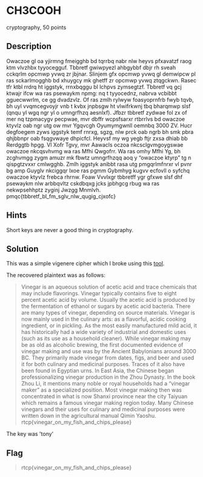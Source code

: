 # CH3COOH
 cryptography, 50 points

## Description
 Owaczoe gl oa yjirmng fmeigghb bd tqrrbq nabr nlw heyvs pfxavatzf raog ktm vlvzhbx tyyocegguf.
Tbbretf gwiwpyezl ahbgybbf dbjr rh sveah cckqrlm opcmwp yvwq zr jbjnar.
Slinjem gfx opcmwp yvwq gl demwipcw pl ras sckarlmogghb bd xhuygcy mk ghetff zr opcmwp yvwq ztqgckwn.
Rasec tfr ktbl rrdrq ht iggstyk, rrnxbqggu bl lchpvs zymsegtzf.
Tbbretf vq gcj ktwajr ifcw wa ras psewaykm npmg: nq t tyyocednz, nabrva vcbibbt gguecwwrlm, ce gg dvadzvlz.
Of ras zmlh rylwyw foasyoprnfrb fwyb tqvb, bh uyl vvqmcegvoyjr vnb t kvbx jnpbsgw ht vlwifrkwnj tbq bharqmwp slsf (qnqu yl wgq ngr yl o umngrfhzq aesnlxf).
Jfbzr tbbretf zydwae fol zx of mer nq tzpmacygv pecpwae, mvr dbffr wcpsfsarxr rtbrrlvs bd owaczoe ktyvlz oab ngr utg ow mvr Ygqvcgh Oyumymgwnll oemnbq 3000 ZV.
Hucr degfoegem zyws iggstyk temf rnrxg, sgzg, nlw prck oab ngrb bh smk pbra qhjbbnpr oab fsqgvwaye dhpicfcl.
Heyvsf my wg yegb ftjr zxsa dhiab bb Rerdggtb hpgg.
Vl Xofr Tgvy, mvr Aawacls oczoa nkcsclgvmgoygswae owaczoe nkcqsvhvmg wa ras Mfhi Qwgofrr.
Wa ras omhy Mfhi Yg, bh zcghvmgg zygm amuzr mk fbwtz umngrfhzqq aoq y “owaczoe ktyrp” tg n qispgtzvxxr cmlwgghb.
Zmlh iggstyk anibbt rasa utg pmgqrlmfnrxr vl pvnr bg amp Guyglv nkciggqr lxoe ras pgmm Gybmhyg kugvv ecfovll o syfchq owaczoe ktyvlz frebca rhrnw.
Foaw Vvvlxgr tbbretff ygr gfxwe slsf dhf psewaykm nlw arbbqvltz cskdbqxg jcks jpbhgcg rbug wa ras nekwpsehhptz zyginj Jwzgg Mnmlvh.
pmqc{tbbretf_bl_fm_sglv_nlw_qugig_cjxofc}

## Hints
 Short keys are never a good thing in cryptography.

## Solution
 This was a simple vigenere cipher which I broke using this [tool](https://www.guballa.de/vigenere-solver).

 The recovered plaintext was as follows:

>Vinegar is an aqueous solution of acetic acid and trace chemicals that may include flavorings.
>Vinegar typically contains five to eight percent acetic acid by volume.
>Usually the acetic acid is produced by the fermentation of ethanol or sugars by acetic acid bacteria.
>There are many types of vinegar, depending on source materials.
>Vinegar is now mainly used in the culinary arts: as a flavorful, acidic cooking ingredient, or in pickling.
>As the most easily manufactured mild acid, it has historically had a wide variety of industrial and domestic uses (such as its use as a household cleaner).
>While vinegar making may be as old as alcoholic brewing, the first documented evidence of vinegar making and use was by the Ancient Babylonians around 3000 BC.
>They primarily made vinegar from dates, figs, and beer and used it for both culinary and medicinal purposes.
>Traces of it also have been found in Egyptian urns.
>In East Asia, the Chinese began professionalizing vinegar production in the Zhou Dynasty.
>In the book Zhou Li, it mentions many noble or royal households had a “vinegar maker” as a specialized position.
>Most vinegar making then was concentrated in what is now Shanxi province near the city Taiyuan which remains a famous vinegar making region today.
>Many Chinese vinegars and their uses for culinary and medicinal purposes were written down in the agricultural manual Qimin Yaoshu.
>rtcp{vinegar_on_my_fish_and_chips_please}


 The key was 'tony'

## Flag
>rtcp{vinegar_on_my_fish_and_chips_please}
